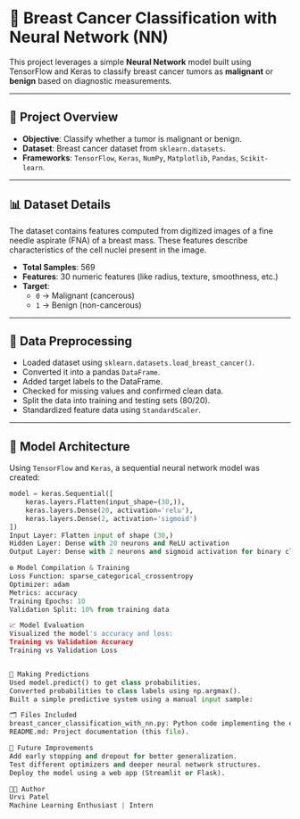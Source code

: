 # 🧠 Breast Cancer Classification with Neural Network (NN)

This project leverages a simple **Neural Network** model built using TensorFlow and Keras to classify breast cancer tumors as **malignant** or **benign** based on diagnostic measurements.

---

## 📌 Project Overview

- **Objective**: Classify whether a tumor is malignant or benign.
- **Dataset**: Breast cancer dataset from `sklearn.datasets`.
- **Frameworks**: `TensorFlow`, `Keras`, `NumPy`, `Matplotlib`, `Pandas`, `Scikit-learn`.

---

## 📊 Dataset Details

The dataset contains features computed from digitized images of a fine needle aspirate (FNA) of a breast mass. These features describe characteristics of the cell nuclei present in the image.

- **Total Samples**: 569
- **Features**: 30 numeric features (like radius, texture, smoothness, etc.)
- **Target**:
  - `0` → Malignant (cancerous)
  - `1` → Benign (non-cancerous)

---

## 🧼 Data Preprocessing

- Loaded dataset using `sklearn.datasets.load_breast_cancer()`.
- Converted it into a pandas `DataFrame`.
- Added target labels to the DataFrame.
- Checked for missing values and confirmed clean data.
- Split the data into training and testing sets (80/20).
- Standardized feature data using `StandardScaler`.

---

## 🧠 Model Architecture

Using `TensorFlow` and `Keras`, a sequential neural network model was created:

```python
model = keras.Sequential([
    keras.layers.Flatten(input_shape=(30,)),
    keras.layers.Dense(20, activation='relu'),
    keras.layers.Dense(2, activation='sigmoid')
])
Input Layer: Flatten input of shape (30,)
Hidden Layer: Dense with 20 neurons and ReLU activation
Output Layer: Dense with 2 neurons and sigmoid activation for binary classification

⚙️ Model Compilation & Training
Loss Function: sparse_categorical_crossentropy
Optimizer: adam
Metrics: accuracy
Training Epochs: 10
Validation Split: 10% from training data

📈 Model Evaluation
Visualized the model's accuracy and loss:
Training vs Validation Accuracy
Training vs Validation Loss


🔮 Making Predictions
Used model.predict() to get class probabilities.
Converted probabilities to class labels using np.argmax().
Built a simple predictive system using a manual input sample:

🗂️ Files Included
breast_cancer_classification_with_nn.py: Python code implementing the entire project.
README.md: Project documentation (this file).

🚀 Future Improvements
Add early stopping and dropout for better generalization.
Test different optimizers and deeper neural network structures.
Deploy the model using a web app (Streamlit or Flask).

👩‍💻 Author
Urvi Patel
Machine Learning Enthusiast | Intern

